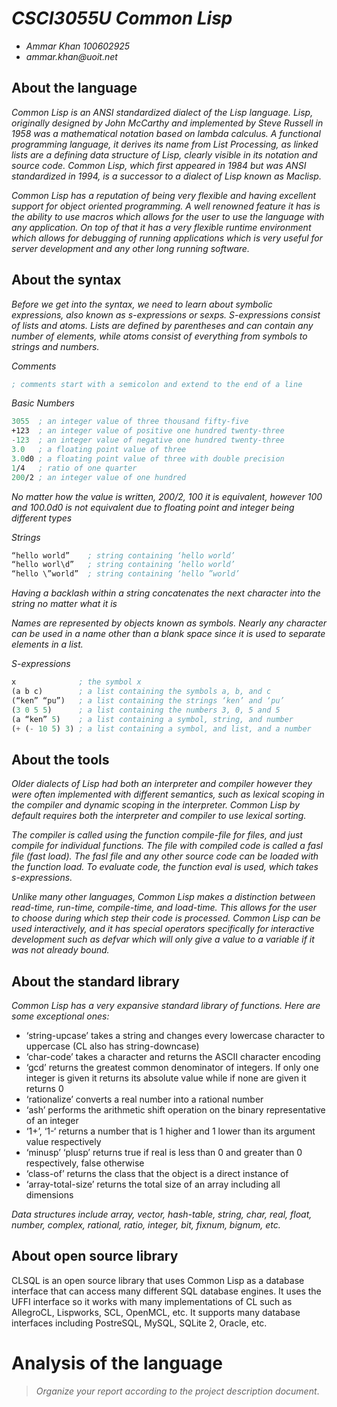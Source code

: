 # _CSCI3055U Common Lisp_

- _Ammar Khan 100602925_
- _ammar.khan@uoit.net_

## About the language

*Common Lisp is an ANSI standardized dialect of the Lisp language. Lisp, originally designed by John McCarthy and implemented by Steve Russell in 1958 was a mathematical notation based on lambda calculus. A functional programming language, it derives its name from List Processing, as linked lists are a defining data structure of Lisp, clearly visible in its notation and source code. Common Lisp, which first appeared in 1984 but was ANSI standardized in 1994, is a successor to a dialect of Lisp known as Maclisp.*

*Common Lisp has a reputation of being very flexible and having excellent support for object oriented programming. A well renowned feature it has is the ability to use macros which allows for the user to use the language with any application. On top of that it has a very flexible runtime environment which allows for debugging of running applications which is very useful for server development and any other long running software.*

## About the syntax

*Before we get into the syntax, we need to learn about symbolic expressions, also known as s-expressions or sexps. S-expressions consist of lists and atoms. Lists are defined by parentheses and can contain any number of elements, while atoms consist of everything from symbols to strings and numbers.*

*Comments*
```lisp
; comments start with a semicolon and extend to the end of a line
```
*Basic Numbers*
```lisp
3055  ; an integer value of three thousand fifty-five
+123  ; an integer value of positive one hundred twenty-three
-123  ; an integer value of negative one hundred twenty-three
3.0   ; a floating point value of three
3.0d0 ; a floating point value of three with double precision
1/4   ; ratio of one quarter
200/2 ; an integer value of one hundred 
```
*No matter how the value is written, 200/2, 100 it is equivalent, however 100 and 100.0d0 is not equivalent due to floating point and integer being different types*

*Strings*
```lisp
“hello world”    ; string containing ‘hello world’
“hello worl\d”   ; string containing ‘hello world’
“hello \”world”  ; string containing ‘hello ”world’
```
*Having a backlash within a string concatenates the next character into the string no matter what it is*

*Names are represented by objects known as symbols. Nearly any character can be used in a name other than a blank space since it is used to separate elements in a list.*

*S-expressions*
```lisp 
x              ; the symbol x
(a b c)        ; a list containing the symbols a, b, and c
(“ken” “pu”)   ; a list containing the strings ‘ken’ and ‘pu’
(3 0 5 5)      ; a list containing the numbers 3, 0, 5 and 5
(a “ken” 5)    ; a list containing a symbol, string, and number
(+ (- 10 5) 3) ; a list containing a symbol, and list, and a number
```

## About the tools

*Older dialects of Lisp had both an interpreter and compiler however they were often implemented with different semantics, such as lexical scoping in the compiler and dynamic scoping in the interpreter. Common Lisp by default requires both the interpreter and compiler to use lexical sorting.*

*The compiler is called using the function compile-file for files, and just compile for individual functions. The file with compiled code is called a fasl file (fast load). The fasl file and any other source code can be loaded with the function load. To evaluate code, the function eval is used, which takes s-expressions.*

*Unlike many other languages, Common Lisp makes a distinction between read-time, run-time, compile-time, and load-time. This allows for the user to choose during which step their code is processed. Common Lisp can be used interactively, and it has special operators specifically for interactive development such as defvar which will only give a value to a variable if it was not already bound.*

## About the standard library

*Common Lisp has a very expansive standard library of functions. Here are some exceptional ones:*

-  ‘string-upcase’ takes a string and changes every lowercase character to uppercase (CL also has string-downcase)
- ‘char-code’ takes a character and returns the ASCII character encoding 
- ‘gcd’ returns the greatest common denominator of integers. If only one integer is given it returns its absolute value while if none are given it returns 0
- ‘rationalize’ converts a real number into a rational number
- ‘ash’ performs the arithmetic shift operation on the binary representative of an integer
- ‘1+’, ‘1-‘ returns a number that is 1 higher and 1 lower than its argument value respectively
- ‘minusp’ ‘plusp’ returns true if real is less than 0 and greater than 0 respectively, false otherwise
- ‘class-of’ returns the class that the object is a direct instance of
- ‘array-total-size’ returns the total size of an array including all dimensions 

*Data structures include array, vector, hash-table, string, char, real, float, number, complex, rational, ratio, integer, bit, fixnum, bignum, etc.*

## About open source library

CLSQL is an open source library that uses Common Lisp as a database interface that can access many different SQL database engines. It uses the UFFI interface so it works with many implementations of CL such as AllegroCL, Lispworks, SCL, OpenMCL, etc. It supports many database interfaces including PostreSQL, MySQL, SQLite 2, Oracle, etc. 

# Analysis of the language

> _Organize your report according to the project description
document_.


